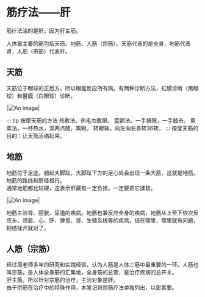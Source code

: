 # 筋疗法——肝

筋疗法治的是肝。因为肝主筋。<br>

人体最主要的筋包括天筋、地筋、人筋（宗筋）。天筋代表的是全身，地筋代表肾，人筋（宗筋）代表肝。

## 天筋

天筋位于眼球的正后方。所以眼能反应所有病。有两种诊断方法，虹膜诊断（黑眼球）和瞽膜（白眼球）诊断。

|![An image](/eye.png)|

::: tip 按摩天筋的方法
	热敷法。热毛巾敷眼。
	震颤法。一手捂眼，一手敲击。
	熏蒸法。一杯热水，滴两点醋，熏眼。
	转眼球。向左向右各转36转。
:::
按摩天筋的目的：让天筋活络起来。



## 地筋

地筋位于足底。翘起大脚趾，大脚趾下方的足心处会出现一条大筋，这就是地筋。地筋的路线和肝经相符。<br>
通常地筋都比较硬，这表示肝藏有一定负担。一定要把它揉软。

|![An image](/foot_bottom.jpg)|


地筋主治肾、膀胱、尿道的疾病。地筋也兼反应全身的疾病，地筋从上至下依次反应头、颈肩、心、肝、脾胃、肾、生殖系统等的疾病，结在哪里，哪里就有问题，把结揉开就对了。




## 人筋（宗筋）

经过周老师多年的研究和实践经验，认为人筋是人体三筋中最重要的一环。人筋也叫宗筋，是人体全身筋的汇集地，全身筋的总管，是治疗疾病的总开关。<br>
肝主筋。所以针对宗筋的治疗，主治对象是肝。<br>
由于宗筋在治疗中的特殊作用，本笔记将宗筋疗法单独列出，以彰其要。

